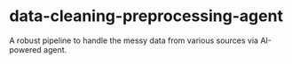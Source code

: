 # data-cleaning-preprocessing-agent
A robust pipeline to handle the messy data from various sources via AI-powered agent.
